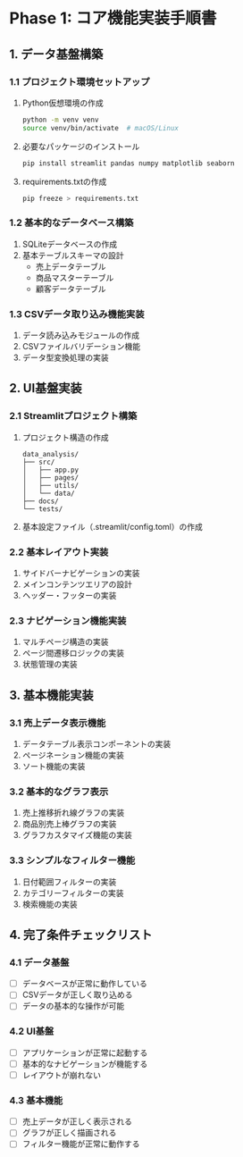 # Phase 1: コア機能実装手順書

## 1. データ基盤構築

### 1.1 プロジェクト環境セットアップ
1. Python仮想環境の作成
   ```bash
   python -m venv venv
   source venv/bin/activate  # macOS/Linux
   ```
2. 必要なパッケージのインストール
   ```bash
   pip install streamlit pandas numpy matplotlib seaborn
   ```
3. requirements.txtの作成
   ```bash
   pip freeze > requirements.txt
   ```

### 1.2 基本的なデータベース構築
1. SQLiteデータベースの作成
2. 基本テーブルスキーマの設計
   - 売上データテーブル
   - 商品マスターテーブル
   - 顧客データテーブル

### 1.3 CSVデータ取り込み機能実装
1. データ読み込みモジュールの作成
2. CSVファイルバリデーション機能
3. データ型変換処理の実装

## 2. UI基盤実装

### 2.1 Streamlitプロジェクト構築
1. プロジェクト構造の作成
   ```
   data_analysis/
   ├── src/
   │   ├── app.py
   │   ├── pages/
   │   ├── utils/
   │   └── data/
   ├── docs/
   └── tests/
   ```
2. 基本設定ファイル（.streamlit/config.toml）の作成

### 2.2 基本レイアウト実装
1. サイドバーナビゲーションの実装
2. メインコンテンツエリアの設計
3. ヘッダー・フッターの実装

### 2.3 ナビゲーション機能実装
1. マルチページ構造の実装
2. ページ間遷移ロジックの実装
3. 状態管理の実装

## 3. 基本機能実装

### 3.1 売上データ表示機能
1. データテーブル表示コンポーネントの実装
2. ページネーション機能の実装
3. ソート機能の実装

### 3.2 基本的なグラフ表示
1. 売上推移折れ線グラフの実装
2. 商品別売上棒グラフの実装
3. グラフカスタマイズ機能の実装

### 3.3 シンプルなフィルター機能
1. 日付範囲フィルターの実装
2. カテゴリーフィルターの実装
3. 検索機能の実装

## 4. 完了条件チェックリスト

### 4.1 データ基盤
- [ ] データベースが正常に動作している
- [ ] CSVデータが正しく取り込める
- [ ] データの基本的な操作が可能

### 4.2 UI基盤
- [ ] アプリケーションが正常に起動する
- [ ] 基本的なナビゲーションが機能する
- [ ] レイアウトが崩れない

### 4.3 基本機能
- [ ] 売上データが正しく表示される
- [ ] グラフが正しく描画される
- [ ] フィルター機能が正常に動作する 